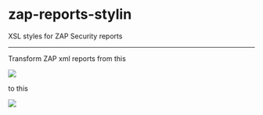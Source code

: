 zap-reports-stylin
==================

XSL styles for ZAP Security reports

---

Transform ZAP xml reports from this

![](https://dl.dropboxusercontent.com/spa/vgkinc546lpphsd/qrzvklsq.png)

to this

![](https://dl.dropboxusercontent.com/spa/vgkinc546lpphsd/4ybb_xw9.png)
